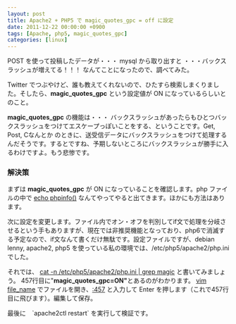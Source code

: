 ```yaml
---
layout: post
title: Apache2 + PHP5 で magic_quotes_gpc = off に設定
date: 2011-12-22 00:00:00 +0900
tags: [Apache, php5, magic_quotes_gpc]
categories: [linux]
---
```


<p>POST を使って投稿したデータが・・・ mysql から取り出すと ・・・バックスラッシュが増えてる！！！ なんてことになったので、調べてみた。</p>

<p>Twitter でつぶやけど、誰も教えてくれないので、ひたすら検索しまくりました。そしたら、<strong>magic_quotes_gpc</strong> という設定値が ON になっているらしいとのこと。</p>
<p><strong>magic_quotes_gpc</strong> の機能は・・・ バックスラッシュがあったらもひとつバックスラッシュをつけてエスケープっぽいことをする、ということです。Get, Post, Cなんとか のときに、送受信データにバックスラッシュをつけて処理するんだそうです。するとですね、予期しないところにバックスラッシュが勝手に入るわけですよ。もう悲惨です。</p>
<h3>解決策</h3>

<p>まずは <strong>magic_quotes_gpc</strong> が ON になっていることを確認します。php ファイルの中で <ins>echo phpinfo()</ins> なんてやってやると出てきます。ほかにも方法はあります。</p>
<p>次に設定を変更します。ファイル内でオン・オフを判別してif文で処理を分岐させるという手もありますが、現在では非推奨機能となっており、php6で消滅する予定なので、if文なんて書くだけ無駄です。設定ファイルですが、debian lenny, apache2, php5 を使っている私の環境では、/etc/php5/apache2/php.ini でした。</p>

<p>それでは、 <ins>cat -n /etc/php5/apache2/php.ini | grep magic</ins> と書いてみましょう。 457行目に"<strong>magic_quotes_gpc=ON"</strong>とあるのがわかります。  <ins>vim file_name</ins> でファイルを開き、<ins>:457</ins> と入力して Enter を押します（これで457行目に飛びます）。編集して保存。</p>
<p>最後に　`apache2ctl restart` を実行して検証です。</p>
